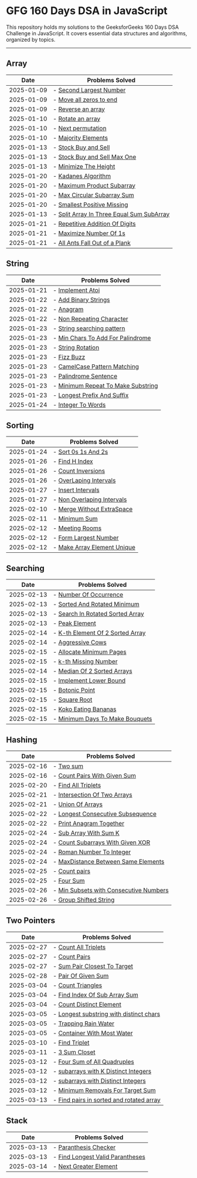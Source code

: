 # GFG 160 Days DSA in JavaScript

This repository holds my solutions to the GeeksforGeeks 160 Days DSA Challenge in JavaScript. It covers essential data structures and algorithms, organized by topics.

---

## **Array**

| Date       | Problems Solved                                                                                           |
| ---------- | --------------------------------------------------------------------------------------------------------- |
| 2025-01-09 | - [Second Largest Number](./Arrays/secondlargestNumber.js)                                                |
| 2025-01-09 | - [Move all zeros to end](./Arrays/moveAllZerosToEnd.js)                                                  |
| 2025-01-09 | - [Reverse an array](./Arrays/reverseAnArray.js)                                                          |
| 2025-01-10 | - [Rotate an array](./Arrays/rotateArray.js)                                                              |
| 2025-01-10 | - [Next permutation](./Arrays/nextPermutation.js)                                                         |
| 2025-01-10 | - [Majority Elements](./Arrays/majorityElements.js)                                                       |
| 2025-01-13 | - [Stock Buy and Sell](./Arrays/stockBuyandSell.js)                                                       |
| 2025-01-13 | - [Stock Buy and Sell Max One](./Arrays/stockBuyAndSellMaxOne.js)                                         |
| 2025-01-13 | - [Minimize The Height](./Arrays/MinimizeTheHeights.js)                                                   |
| 2025-01-20 | - [Kadanes Algorithm](./Arrays/kadanesAlgorithm.js)                                                       |
| 2025-01-20 | - [Maximum Product Subarray](./Arrays/maximumProductSubarray.js)                                          |
| 2025-01-20 | - [Max Circular Subarray Sum](./Arrays/maxCircularSubarraySum.js)                                         |
| 2025-01-20 | - [Smallest Positive Missing](./Arrays/smallestPositiveMissing.js)                                        |
| 2025-01-13 | - [Split Array In Three Equal Sum SubArray](./Arrays/BonusProblems/splitarrayinthreeequalsumsubarrays.js) |
| 2025-01-21 | - [Repetitive Addition Of Digits](./Arrays/BonusProblems/repetitiveAdditionOfDigits.js)                   |
| 2025-01-21 | - [Maximize Number Of 1s](./Arrays/BonusProblems/maximizeNumberOf1s.js)                                   |
| 2025-01-21 | - [All Ants Fall Out of a Plank](./Arrays/BonusProblems/lastMomentBeforeAllAntsFallOutOfaPlank.js)        |

## **String**

| Date       | Problems Solved                                                                              |
| ---------- | -------------------------------------------------------------------------------------------- |
| 2025-01-21 | - [Implement Atoi](./String/implementAtoi.js)                                                |
| 2025-01-22 | - [Add Binary Strings](./String/addBinaryStrings.js)                                         |
| 2025-01-22 | - [Anagram](./String/anagram.js)                                                             |
| 2025-01-22 | - [Non Repeating Character](./String/nonRepeatingCharacter.js)                               |
| 2025-01-23 | - [String searching pattern](./String/searchPattern.js)                                      |
| 2025-01-23 | - [Min Chars To Add For Palindrome](./String/minCharsToAddForPalindrome.js)                  |
| 2025-01-23 | - [String Rotation](./String/stringsRotationsOfEachOther.js)                                 |
| 2025-01-23 | - [Fizz Buzz](./String/BonusProblems/fizzBuzz.js)                                            |
| 2025-01-23 | - [CamelCase Pattern Matching](./String/BonusProblems/camelCasePatternMatching.js)           |
| 2025-01-23 | - [Palindrome Sentence](./String/BonusProblems/palindromeSentence.js)                        |
| 2025-01-23 | - [Minimum Repeat To Make Substring](./String/BonusProblems/minimumRepeatToMakeSubstring.js) |
| 2025-01-23 | - [Longest Prefix And Suffix](./String/BonusProblems/longestPrefixSuffix.js)                 |
| 2025-01-24 | - [Integer To Words](./String/BonusProblems/integerToWords.js)                               |

## **Sorting**

| Date       | Problems Solved                                                                  |
| ---------- | -------------------------------------------------------------------------------- |
| 2025-01-24 | - [Sort 0s 1s And 2s](./Sorting/Sort0s1sAnd2s.js)                                |
| 2025-01-26 | - [Find H Index](./Sorting/findH-Index.js)                                       |
| 2025-01-26 | - [Count Inversions](./Sorting/countInversion.js)                                |
| 2025-01-26 | - [OverLaping Intervals](./Sorting/overlappingIntervals.js)                      |
| 2025-01-27 | - [Insert Intervals](./Sorting/insertInterval.js)                                |
| 2025-01-27 | - [Non Overlaping Intervals](./Sorting/non-OverlapingIntervals.js)               |
| 2025-02-10 | - [Merge Without ExtraSpace](./Sorting/mergeWithoutExtraSpace.js)                |
| 2025-02-11 | - [Minimum Sum](./Sorting/BonusProblems/minimumSum.js)                           |
| 2025-02-12 | - [Meeting Rooms](./Sorting/BonusProblems/meetingRooms.js)                       |
| 2025-02-12 | - [Form Largest Number](./Sorting/BonusProblems/FormLargetstNumber.js)           |
| 2025-02-12 | - [Make Array Element Unique](./Sorting/BonusProblems/makeArrayElementUnique.js) |

## **Searching**

| Date       | Problems Solved                                                                        |
| ---------- | -------------------------------------------------------------------------------------- |
| 2025-02-13 | - [Number Of Occurrence](./Searching/numberOfOccurrence.js)                            |
| 2025-02-13 | - [Sorted And Rotated Minimum](./Searching/sortedAndRotatedMinimum.js)                 |
| 2025-02-13 | - [Search In Rotated Sorted Array](./Searching/searchInRotatedSortedArray.js)          |
| 2025-02-13 | - [Peak Element](./Searching/peakElement.js)                                           |
| 2025-02-14 | - [K-th Element Of 2 Sorted Array ](./Searching/k-thElementOf2SortedArray.js)          |
| 2025-02-14 | - [Aggressive Cows ](./Searching/aggressiveCows.js)                                    |
| 2025-02-15 | - [Allocate Minimum Pages](./Searching/allocateMinimumPages.js)                        |
| 2025-02-15 | - [k-th Missing Number](./Searching/k-thMissingNumber.js)                              |
| 2025-02-14 | - [Median Of 2 Sorted Arrays ](./Searching/bonusProblem/medianOf2SortedArrays.js)      |
| 2025-02-15 | - [Implement Lower Bound ](./Searching/bonusProblem/implementLowerBound.js)            |
| 2025-02-15 | - [Botonic Point](./Searching/bonusProblem/botonicPoint.js)                            |
| 2025-02-15 | - [Square Root](./Searching/bonusProblem/squareRoot.js)                                |
| 2025-02-15 | - [Koko Eating Bananas](./Searching/bonusProblem/kokoEatingBananas.js)                 |
| 2025-02-15 | - [Minimum Days To Make Bouquets](./Searching/bonusProblem/minimumDaysMakeBouquets.js) |

## **Hashing**

| Date       | Problems Solved                                                                                   |
| ---------- | ------------------------------------------------------------------------------------------------- |
| 2025-02-16 | - [Two sum](./Hashing/twoSum.js)                                                                  |
| 2025-02-16 | - [Count Pairs With Given Sum](./Hashing/countPairsWithGivenSum.js)                               |
| 2025-02-20 | - [Find All Triplets](./Hashing/findAllTriplets.js)                                               |
| 2025-02-21 | - [Intersection Of Two Arrays](./Hashing/intersectionOfTwoarrays%20.js)                           |
| 2025-02-21 | - [Union Of Arrays](./Hashing/unionOfArrays.js)                                                   |
| 2025-02-22 | - [Longest Consecutive Subsequence](./Hashing/longestConsecutiveSubsequence.js)                   |
| 2025-02-22 | - [Print Anagram Together](./Hashing/printAnagramsTogether.js)                                    |
| 2025-02-24 | - [Sub Array With Sum K](./Hashing/subarrayswithSumK.js)                                          |
| 2025-02-24 | - [Count Subarrays With Given XOR](./Hashing/countSubarraysWithGivenXOR.js)                       |
| 2025-02-24 | - [Roman Number To Integer](./Hashing/bonusQuestions/romanNumberToInteger.js)                     |
| 2025-02-24 | - [MaxDistance Between Same Elements](./Hashing/bonusQuestions/maxDistanceBetweenSameElements.js) |
| 2025-02-25 | - [Count pairs](./Hashing/bonusQuestions/pairsWithDifferencek.js)                                 |
| 2025-02-25 | - [Four Sum](./Hashing/bonusQuestions/fourSum.js)                                                 |
| 2025-02-26 | - [Min Subsets with Consecutive Numbers](./Hashing/bonusQuestions/MinSubsets.js)                  |
| 2025-02-26 | - [Group Shifted String](./Hashing/bonusQuestions/groupShiftedString.js)                          |

## **Two Pointers**

| Date       | Problems Solved                                                                                          |
| ---------- | -------------------------------------------------------------------------------------------------------- |
| 2025-02-27 | - [Count All Triplets](./TwoPointers/countAllTriplets.js)                                                |
| 2025-02-27 | - [Count Pairs](./TwoPointers/CountPairs.js)                                                             |
| 2025-02-27 | - [Sum Pair Closest To Target](./TwoPointers/sumPairClosestToTarget.js)                                  |
| 2025-02-28 | - [Pair Of Given Sum](./TwoPointers/pairOfGivenSum.js)                                                   |
| 2025-03-04 | - [Count Triangles](./TwoPointers/pairOfGivenSum.js)                                                     |
| 2025-03-04 | - [Find Index Of Sub Array Sum](./TwoPointers/indexesOfSubarraySum.js)                                   |
| 2025-03-04 | - [Count Distinct Element](./TwoPointers/countDistinctElements.js)                                       |
| 2025-03-05 | - [Longest substring with distinct chars](./TwoPointers/longestSubstringWithDistinctCharacters.js)       |
| 2025-03-05 | - [Trapping Rain Water](./TwoPointers/trappingRainWater.js)                                              |
| 2025-03-05 | - [Container With Most Water](./TwoPointers/containerWithMostWater.js)                                   |
| 2025-03-10 | - [Find Triplet](./TwoPointers/bonusProblem/tripletSumInArray.js)                                        |
| 2025-03-11 | - [3 Sum Closet](./TwoPointers/bonusProblem/3SumCloset.js)                                               |
| 2025-03-12 | - [Four Sum of All Quadruples](./TwoPointers/bonusProblem/fourSumAllQuadruples.js)                       |
| 2025-03-12 | - [subarrays with K Distinct Integers](./TwoPointers/bonusProblem/subarraysWithMostKDistinctIntegers.js) |
| 2025-03-12 | - [subarrays with Distinct Integers](./TwoPointers/bonusProblem/subarraysWithKDistinctIntegers.js)       |
| 2025-03-12 | - [Minimum Removals For Target Sum](./TwoPointers/bonusProblem/minimumRemovalsForTargetSum.js)           |
| 2025-03-13 | - [Find pairs in sorted and rotated array](./TwoPointers/bonusProblem/pairSumInSortedAndRotatedArray.js) |

## **Stack**

| Date       | Problems Solved                                                        |
| ---------- | ---------------------------------------------------------------------- |
| 2025-03-13 | - [Paranthesis Checker](./stack/parenthesisChecker.js)                 |
| 2025-03-13 | - [Find Longest Valid Parantheses](./stack/longestValidParentheses.js) |
| 2025-03-14 | - [Next Greater Element](./stack/nextGreaterElement.js)                |
